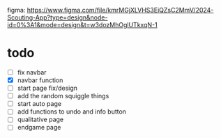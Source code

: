 figma: https://www.figma.com/file/kmrMGjXLVHS3EiQZsC2MmV/2024-Scouting-App?type=design&node-id=0%3A1&mode=design&t=w3dozMhOglUTkxqN-1

# todo
- [ ] fix navbar
- [x] navbar function
- [ ] start page fix/design
- [ ] add the random squiggle things
- [ ] start auto page
- [ ] add functions to undo and info button
- [ ] qualitative page
- [ ] endgame page
